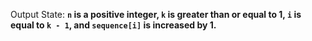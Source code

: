 Output State: **`n` is a positive integer, `k` is greater than or equal to 1, `i` is equal to `k - 1`, and `sequence[i]` is increased by 1.**